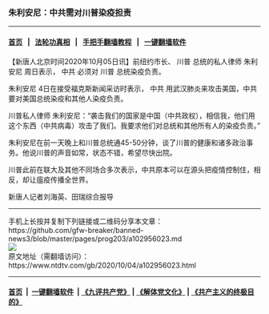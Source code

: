 ### 朱利安尼：中共需对川普染疫担责
------------------------

#### [首页](https://github.com/gfw-breaker/banned-news3/blob/master/README.md) &nbsp;&nbsp;|&nbsp;&nbsp; [法轮功真相](https://github.com/begood0513/basic/blob/master/README.md)  &nbsp;&nbsp;|&nbsp;&nbsp; [手把手翻墙教程](https://github.com/gfw-breaker/guides/wiki)  &nbsp;&nbsp;|&nbsp;&nbsp; [一键翻墙软件](https://github.com/gfw-breaker/nogfw/blob/master/README.md)  



<div><div class="post_content" itemprop="articleBody">
 <p>
  【新唐人北京时间2020年10月05日讯】前纽约市长、
  <ok href="https://www.ntdtv.com/gb/川普.htm">
   川普
  </ok>
  总统的私人律师
  <ok href="https://www.ntdtv.com/gb/朱利安尼.htm">
   朱利安尼
  </ok>
  周日表示，
  <ok href="https://www.ntdtv.com/gb/中共.htm">
   中共
  </ok>
  必须对
  <ok href="https://www.ntdtv.com/gb/川普.htm">
   川普
  </ok>
  总统染疫负责。
 </p>
 <p>
  <ok href="https://www.ntdtv.com/gb/朱利安尼.htm">
   朱利安尼
  </ok>
  4日在接受福克斯新闻采访时表示，
  <ok href="https://www.ntdtv.com/gb/中共.htm">
   中共
  </ok>
  用武汉肺炎来攻击美国，中共要对美国总统染疫和其他人染疫负责。
 </p>
 <p>
  川普私人律师 朱利安尼：“袭击我们的国家是中国（中共政权），相信我，他们用这个东西（中共病毒）攻击了我们。我要求他们对总统和其他所有人的染疫负责。”
 </p>
 <p>
  朱利安尼在前一天晚上和川普总统通45-50分钟，谈了川普的健康和诸多政治事务。他说川普的声音如常，状态不错，希望尽快出院。
 </p>
 <p>
  川普此前在联大及其他不同场合多次表示，中共原本可以在源头把疫情控制住，相反，却让瘟疫传播全世界。
 </p>
 <p>
  新唐人记者刘海英、田瑞综合报导
 </p>
 <div class="single_ad">
 </div>
</div>
</div>
<hr/>
手机上长按并复制下列链接或二维码分享本文章：<br/>
https://github.com/gfw-breaker/banned-news3/blob/master/pages/prog203/a102956023.md <br/>
<a href='https://github.com/gfw-breaker/banned-news3/blob/master/pages/prog203/a102956023.md'><img src='https://github.com/gfw-breaker/banned-news3/blob/master/pages/prog203/a102956023.md.png'/></a> <br/>
原文地址（需翻墙访问）：https://www.ntdtv.com/gb/2020/10/04/a102956023.html


------------------------
#### [首页](https://github.com/gfw-breaker/banned-news3/blob/master/README.md) &nbsp;|&nbsp; [一键翻墙软件](https://github.com/gfw-breaker/nogfw/blob/master/README.md) &nbsp;| [《九评共产党》](https://github.com/gfw-breaker/9ping.md/blob/master/README.md#九评之一评共产党是什么) | [《解体党文化》](https://github.com/gfw-breaker/jtdwh.md/blob/master/README.md) | [《共产主义的终极目的》](https://github.com/gfw-breaker/gczydzjmd.md/blob/master/README.md)


<img src='http://gfw-breaker.win/banned-news3/pages/prog203/a102956023.md' width='0px' height='0px'/>